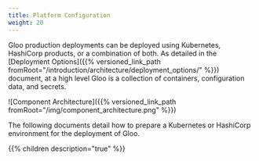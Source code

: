 ```yaml
---
title: Platform Configuration
weight: 20
---
```


Gloo production deployments can be deployed using Kubernetes, HashiCorp products, or a combination of both. As detailed in the [Deployment Options]({{% versioned_link_path fromRoot="/introduction/architecture/deployment_options/" %}}) document, at a high level Gloo is a collection of containers, configuration data, and secrets. 

![Component Architecture]({{% versioned_link_path fromRoot="/img/component_architecture.png" %}})

The following documents detail how to prepare a Kubernetes or HashiCorp environment for the deployment of Gloo.

{{% children description="true" %}}